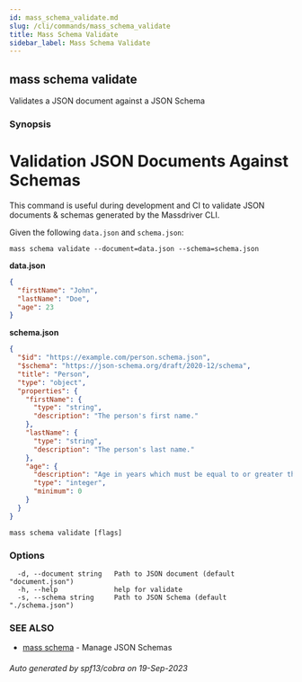 ```yaml
---
id: mass_schema_validate.md
slug: /cli/commands/mass_schema_validate
title: Mass Schema Validate
sidebar_label: Mass Schema Validate
---
```

## mass schema validate

Validates a JSON document against a JSON Schema

### Synopsis

# Validation JSON Documents Against Schemas

This command is useful during development and CI to validate JSON documents & schemas generated by the Massdriver CLI.

Given the following `data.json` and `schema.json`:

```shell
mass schema validate --document=data.json --schema=schema.json
```

**data.json**

```json
{
  "firstName": "John",
  "lastName": "Doe",
  "age": 23
}
```

**schema.json**

```json
{
  "$id": "https://example.com/person.schema.json",
  "$schema": "https://json-schema.org/draft/2020-12/schema",
  "title": "Person",
  "type": "object",
  "properties": {
    "firstName": {
      "type": "string",
      "description": "The person's first name."
    },
    "lastName": {
      "type": "string",
      "description": "The person's last name."
    },
    "age": {
      "description": "Age in years which must be equal to or greater than zero.",
      "type": "integer",
      "minimum": 0
    }
  }
}
```


```
mass schema validate [flags]
```

### Options

```
  -d, --document string   Path to JSON document (default "document.json")
  -h, --help              help for validate
  -s, --schema string     Path to JSON Schema (default "./schema.json")
```

### SEE ALSO

* [mass schema](/cli/commands/mass_schema)	 - Manage JSON Schemas

###### Auto generated by spf13/cobra on 19-Sep-2023
